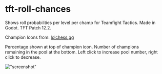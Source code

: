 # tft-roll-chances
Shows roll probabilities per level per champ for Teamfight Tactics. Made in Godot. TFT Patch 12.2.

Champion Icons from: [lolchess.gg](https://lolchess.gg/guide/reroll)

Percentage shown at top of champion icon. Number of champions remaining in the pool at the bottom. Left click to increase pool number, right click to decrease.

!["screenshot"]("screenshots/example.png")
